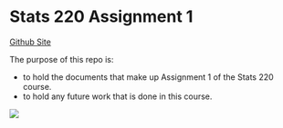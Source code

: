 # Stats 220 Assignment 1
[Github Site](https://theboakey.github.io/stats220/)

The purpose of this repo is:
- to hold the documents that make up Assignment 1 of the Stats 220 course. 
- to hold any future work that is done in this course.

![](https://www.incimages.com/uploaded_files/image/1920x1080/getty_469566889_105923.jpg)

